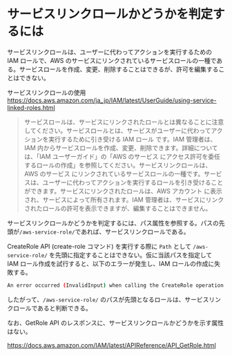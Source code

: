 # サービスリンクロールかどうかを判定するには

サービスリンクロールは、ユーザーに代わってアクションを実行するための IAM ロールで、AWS のサービスにリンクされているサービスロールの一種である。サービスロールを作成、変更、削除することはできるが、許可を編集することはできない。

サービスリンクロールの使用
https://docs.aws.amazon.com/ja_jp/IAM/latest/UserGuide/using-service-linked-roles.html

> サービスロールは、サービスにリンクされたロールとは異なることに注意してください。サービスロールとは、サービスがユーザーに代わってアクションを実行するために引き受ける IAM ロール です。IAM 管理者は、IAM 内からサービスロールを作成、変更、削除できます。詳細については、「IAM ユーザーガイド」の「AWS のサービス にアクセス許可を委任するロールの作成」を参照してください。サービスリンクロールは、AWS のサービス にリンクされているサービスロールの一種です。サービスは、ユーザーに代わってアクションを実行するロールを引き受けることができます。サービスにリンクされたロールは、AWS アカウント に表示され、サービスによって所有されます。IAM 管理者は、サービスにリンクされたロールの許可を表示できますが、編集することはできません。

サービスリンクロールかどうかを判定するには、パス属性を参照する。パスの先頭が`/aws-service-role/`であれば、サービスリンクロールである。

CreateRole API (create-role コマンド) を実行する際に `Path` として `/aws-service-role/` を先頭に指定することはできない。仮に当該パスを指定して IAM ロール作成を試行すると、以下のエラーが発生し、IAM ロールの作成に失敗する。

```bash
An error occurred (InvalidInput) when calling the CreateRole operation: Path prefix '/aws-service-role/' can only be used for AWS Service linked Roles
```

したがって、`/aws-service-role/` のパスが先頭となるロールは、サービスリンクロールであると判断できる。

なお、GetRole API のレスポンスに、サービスリンクロールかどうかを示す属性はない。

https://docs.aws.amazon.com/IAM/latest/APIReference/API_GetRole.html
